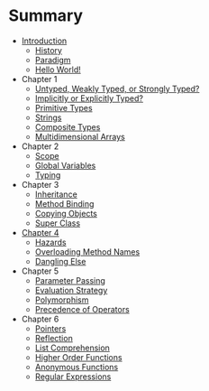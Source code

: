 # Summary

* [Introduction](README.md)
   * [History](p21.md)
   * [Paradigm](p2.md)
   * [Hello World!](p1.md)
* Chapter 1
   * [Untyped, Weakly Typed, or Strongly Typed?](p6.md)
   * [Implicitly or Explicitly Typed?](p22.md)
   * [Primitive Types](p3.md)
   * [Strings](p25.md)
   * [Composite Types](p4.md)
   * [Multidimensional Arrays](p26.md)
* Chapter 2
   * [Scope](p12.md)
   * [Global Variables](p27.md)
   * [Typing](p5.md)
* Chapter 3
   * [Inheritance](p7.md)
   * [Method Binding](p8.md)
   * [Copying Objects](p9.md)
   * [Super Class](p23.md)
* [Chapter 4](p21.md)
   * [Hazards](p11.md)
   * [Overloading Method Names](p19.md)
   * [Dangling Else](p28.md)
* Chapter 5
   * [Parameter Passing](p13.md)
   * [Evaluation Strategy](p14.md)
   * [Polymorphism](p18.md)
   * [Precedence of Operators](p29.md)
* Chapter 6
   * [Pointers](p24.md)
   * [Reflection](p10.md)
   * [List Comprehension](p15.md)
   * [Higher Order Functions](p16.md)
   * [Anonymous Functions](p17.md)
   * [Regular Expressions](p20.md)

